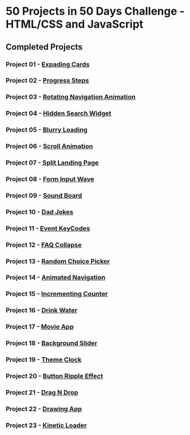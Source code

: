 # 50 Projects in 50 Days Challenge - HTML/CSS and JavaScript

## Completed Projects

### Project 01 - [Expading Cards](https://mazhar31.github.io/expading-cards/)
### Project 02 - [Progress Steps](https://mazhar31.github.io/progress-steps/)
### Project 03 - [Rotating Navigation Animation](https://mazhar31.github.io/rotating-nav-animation/)
### Project 04 - [Hidden Search Widget](https://mazhar31.github.io/hidden-search/)
### Project 05 - [Blurry Loading](https://mazhar31.github.io/blurry-loading/)
### Project 06 - [Scroll Animation](https://mazhar31.github.io/scroll-animation/)
### Project 07 - [Split Landing Page](https://mazhar31.github.io/split-landing-page/)
### Project 08 - [Form Input Wave](https://mazhar31.github.io/form-input-wave/)
### Project 09 - [Sound Board](https://mazhar31.github.io/sound-board/)
### Project 10 - [Dad Jokes](https://mazhar31.github.io/dad-jokes/)
### Project 11 - [Event KeyCodes](https://mazhar31.github.io/event-keycodes/)
### Project 12 - [FAQ Collapse](https://mazhar31.github.io/faq-collapse/)
### Project 13 - [Random Choice Picker](https://mazhar31.github.io/random-choice-picker/)
### Project 14 - [Animated Navigation](https://mazhar31.github.io/animated-navigation/)
### Project 15 - [Incrementing Counter](https://mazhar31.github.io/incrementing-counter/)
### Project 16 - [Drink Water](https://mazhar31.github.io/drink-water/)
### Project 17 - [Movie App](https://mazhar31.github.io/movie-app/)
### Project 18 - [Background Slider](https://mazhar31.github.io/background-slider/)
### Project 19 - [Theme Clock](https://mazhar31.github.io/theme-clock/)
### Project 20 - [Button Ripple Effect](https://mazhar31.github.io/button-ripple-effect/)
### Project 21 - [Drag N Drop](https://mazhar31.github.io/drag-n-drop/)
### Project 22 - [Drawing App](https://mazhar31.github.io/drawing-app/)
### Project 23 - [Kinetic Loader](https://mazhar31.github.io/kinetic-loader/)
